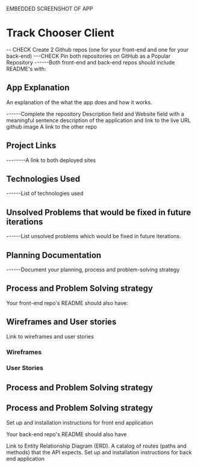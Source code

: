 EMBEDDED SCREENSHOT OF APP

# Track Chooser Client

-- CHECK Create 2 Github repos (one for your front-end and one for your back-end)
 ---CHECK Pin both repositories on GitHub as a Popular Repository
------Both front-end and back-end repos should include README's with:

## App Explanation
An explanation of the what the app does and how it works.


 ------Complete the repository Description field and Website field with a meaningful sentence description of the application and link to the live URL github image
 A link to the other repo
 ## Project Links
 --------A link to both deployed sites
 ## Technologies Used
 ------List of technologies used
 ## Unsolved Problems that would be fixed in future iterations
 ------List unsolved problems which would be fixed in future iterations.
 ## Planning Documentation
 ------Document your planning, process and problem-solving strategy
 ## Process and Problem Solving strategy


Your front-end repo's README should also have:
## Wireframes and User stories
Link to wireframes and user stories
### Wireframes
### User Stories
## Process and Problem Solving strategy
## Process and Problem Solving strategy

 Set up and installation instructions for front end application


Your back-end repo's README should also have

 Link to Entity Relationship Diagram (ERD).
 A catalog of routes (paths and methods) that the API expects.
 Set up and installation instructions for back end application
